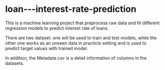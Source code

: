 # loan---interest-rate-prediction
This is a machine learning project that preprocess raw data and fit different regression models to predict interest rate of loans. 

There are two dataset: one will be used to train and test models, while the other one works as an unseen data in practicle setting and is used to predict target values with trained model.

In addition, the Metadata.csv is a detail information of columns in the datasets.
